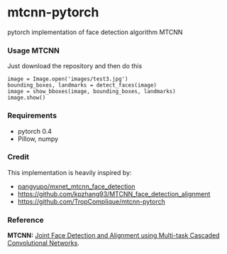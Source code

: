 # mtcnn-pytorch
pytorch implementation of  face detection algorithm  MTCNN

### Usage MTCNN

Just download the repository and then do this

```
image = Image.open('images/test3.jpg')
bounding_boxes, landmarks = detect_faces(image)
image = show_bboxes(image, bounding_boxes, landmarks)
image.show()
```

### Requirements

- pytorch 0.4
- Pillow, numpy

### Credit

This implementation is heavily inspired by:

- [pangyupo/mxnet_mtcnn_face_detection](https://github.com/pangyupo/mxnet_mtcnn_face_detection)
- https://github.com/kpzhang93/MTCNN_face_detection_alignment
- https://github.com/TropComplique/mtcnn-pytorch

### Reference

**MTCNN:** [Joint Face Detection and Alignment using Multi-task Cascaded Convolutional Networks](https://arxiv.org/abs/1604.02878).

